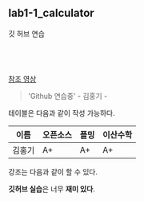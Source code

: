## lab1-1_calculator
깃 허브 연습

```python





```
[참조 영상](https://www.youtube.com/watch?v=MFJIOqxK6k8&t=146s)

> 'Github 연습중' - 김홍기 -

테이블은 다음과 같이 작성 가능하다.

이름|오픈소스|플밍|이산수학|
---|---|---|---|
김홍기|A+|A+|A+|

강조는 다음과 같이 할 수 있다.

**깃허브 실습**은 너무 **재미 있다**.
